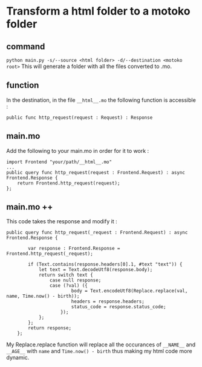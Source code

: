 # Transform a html folder to a motoko folder
## command
`python main.py -s/--source <html folder> -d/--destination <motoko root>`
This will generate a folder with all the files converted to .mo.
## function
In the destination, in the file `__html__.mo` the following function is accessible :
``` mo
public func http_request(request : Request) : Response
```
## main.mo
Add the following to your main.mo in order for it to work :
``` mo
import Frontend "your/path/__html__.mo"
...
public query func http_request(request : Frontend.Request) : async Frontend.Response {
    return Frontend.http_request(request);
};
```
## main.mo ++
This code takes the response and modify it :
``` mo
public query func http_request(_request : Frontend.Request) : async Frontend.Response {

        var response : Frontend.Response = Frontend.http_request(_request);

        if (Text.contains(response.headers[0].1, #text "text")) {
            let text = Text.decodeUtf8(response.body);
            return switch text {
                case null response;
                case (?val) ({
                        body = Text.encodeUtf8(Replace.replace(val, name, Time.now() - birth));
                        headers = response.headers;
                        status_code = response.status_code;
                    });
            };
        };
        return response;
    };
```
My Replace.replace function will replace all the occurances of `__NAME__` and `__AGE__` with `name` and `Time.now() - birth` thus making my html code more dynamic.
